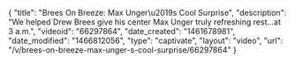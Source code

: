 {
    "title": "Brees On Breeze: Max Unger\u2019s Cool Surprise",
    "description": "We helped Drew Brees give his center Max Unger truly refreshing rest...at 3 a.m.",
    "videoid": "66297864",
    "date_created": "1461678981",
    "date_modified": "1466812056",
    "type": "captivate",
    "layout": "video",
    "url": "\/v\/brees-on-breeze-max-unger-s-cool-surprise\/66297864"
}